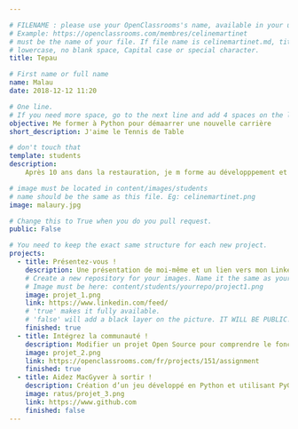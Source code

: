 ```yaml
---

# FILENAME : please use your OpenClassrooms's name, available in your url.
# Example: https://openclassrooms.com/membres/celinemartinet
# must be the name of your file. If file name is celinemartinet.md, title is celinemartinet.
# lowercase, no blank space, Capital case or special character.
title: Tepau

# First name or full name
name: Malau
date: 2018-12-12 11:20

# One line.
# If you need more space, go to the next line and add 4 spaces on the left, as in 'description'.
objective: Me former à Python pour démaarrer une nouvelle carrière
short_description: J'aime le Tennis de Table 

# don't touch that
template: students
description:
    Après 10 ans dans la restauration, je m forme au développpement et change de vie!!!

# image must be located in content/images/students
# name should be the same as this file. Eg: celinemartinet.png
image: malaury.jpg

# Change this to True when you do you pull request.
public: False

# You need to keep the exact same structure for each new project.
projects:
  - title: Présentez-vous !
    description: Une présentation de moi-même et un lien vers mon LinkedIn.
    # Create a new repository for your images. Name it the same as your nickname and profile picture.
    # Image must be here: content/students/yourrepo/project1.png
    image: projet_1.png
    link: https://www.linkedin.com/feed/
    # 'true' makes it fully available.
    # 'false' will add a black layer on the picture. IT WILL BE PUBLIC!
    finished: true
  - title: Intégrez la communauté !
    description: Modifier un projet Open Source pour comprendre le fonctionnement de Git, de Github et des pull requests. 
    image: projet_2.png
    link: https://openclassrooms.com/fr/projects/151/assignment
    finished: true
  - title: Aidez MacGyver à sortir !
    description: Création d’un jeu développé en Python et utilisant PyGame.
    image: ratus/projet_3.png
    link: https://www.github.com
    finished: false
---
```


